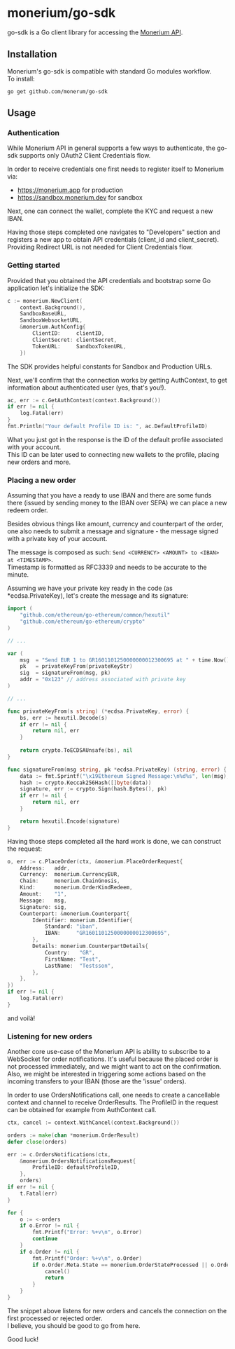 # monerium/go-sdk

go-sdk is a Go client library for accessing the [Monerium API](https://monerium.dev/api-docs).

## Installation

Monerium's go-sdk is compatible with standard Go modules workflow.  
To install:

```
go get github.com/monerum/go-sdk
```

## Usage

### Authentication

While Monerium API in general supports a few ways to authenticate, the go-sdk supports only OAuth2 Client Credentials flow.

In order to receive credentials one first needs to register itself to Monerium via:
- https://monerium.app for production
- https://sandbox.monerium.dev for sandbox

Next, one can connect the wallet, complete the KYC and request a new IBAN.

Having those steps completed one navigates to "Developers" section and registers a new app to obtain API credentials (client_id and client_secret).
Providing Redirect URL is not needed for Client Credentials flow.

### Getting started

Provided that you obtained the API credentials and bootstrap some Go application let's initialize the SDK:

```go
c := monerium.NewClient(
	context.Background(),
	SandboxBaseURL,
	SandboxWebsocketURL,
	&monerium.AuthConfig{
		ClientID:     clientID,
		ClientSecret: clientSecret,
		TokenURL:     SandboxTokenURL,
	})
```

The SDK provides helpful constants for Sandbox and Production URLs.

Next, we'll confirm that the connection works by getting AuthContext, to get information about authenticated user (yes, that's you!).

```go
ac, err := c.GetAuthContext(context.Background())
if err != nil {
	log.Fatal(err)
}
fmt.Println("Your default Profile ID is: ", ac.DefaultProfileID)
```

What you just got in the response is the ID of the default profile associated with your account.   
This ID can be later used to connecting new wallets to the profile, placing new orders and more.

### Placing a new order

Assuming that you have a ready to use IBAN and there are some funds there (issued by sending money to the IBAN over SEPA) we can place a new redeem order.

Besides obvious things like amount, currency and counterpart of the order, one also needs
to submit a message and signature - the message signed with a private key of your account.

The message is composed as such: `Send <CURRENCY> <AMOUNT> to <IBAN> at <TIMESTAMP>`.  
Timestamp is formatted as RFC3339 and needs to be accurate to the minute.

Assuming we have your private key ready in the code (as *ecdsa.PrivateKey), let's create the message and its signature:

```go
import (
    "github.com/ethereum/go-ethereum/common/hexutil"
    "github.com/ethereum/go-ethereum/crypto"
)

// ...

var (
    msg  = "Send EUR 1 to GR1601101250000000012300695 at " + time.Now().Format(time.RFC3339)
    pk   = privateKeyFrom(privateKeyStr)
    sig  = signatureFrom(msg, pk)
    addr = "0x123" // address associated with private key
)

// ...

func privateKeyFrom(s string) (*ecdsa.PrivateKey, error) {
    bs, err := hexutil.Decode(s)
    if err != nil {
        return nil, err
    }
	
	return crypto.ToECDSAUnsafe(bs), nil
}

func signatureFrom(msg string, pk *ecdsa.PrivateKey) (string, error) {
	data := fmt.Sprintf("\x19Ethereum Signed Message:\n%d%s", len(msg), msg)
	hash := crypto.Keccak256Hash([]byte(data))
	signature, err := crypto.Sign(hash.Bytes(), pk)
	if err != nil {
		return nil, err
	}

	return hexutil.Encode(signature)
}
```

Having those steps completed all the hard work is done, we can construct the request:

```go
o, err := c.PlaceOrder(ctx, &monerium.PlaceOrderRequest{
	Address:   addr, 
	Currency:  monerium.CurrencyEUR,
	Chain:     monerium.ChainGnosis,
	Kind:      monerium.OrderKindRedeem,
	Amount:    "1",
	Message:   msg,
	Signature: sig,
	Counterpart: &monerium.Counterpart{
		Identifier: monerium.Identifier{
			Standard: "iban",
			IBAN:     "GR1601101250000000012300695",
		},
		Details: monerium.CounterpartDetails{
			Country:   "GR",
			FirstName: "Test",
			LastName:  "Testsson",
		},
	},
})
if err != nil {
	log.Fatal(err)
}
```

and voilà!

### Listening for new orders

Another core use-case of the Monerium API is ability to subscribe to a WebSocket for order notifications.
It's useful because the placed order is not processed immediately, and we might want to act on the confirmation. Also, we might be interested in triggering
some actions based on the incoming transfers to your IBAN (those are the 'issue' orders).

In order to use OrdersNotifications call, one needs to create a cancellable context and channel to receive OrderResults.
The ProfileID in the request can be obtained for example from AuthContext call.

```go
ctx, cancel := context.WithCancel(context.Background())

orders := make(chan *monerium.OrderResult)
defer close(orders)

err := c.OrdersNotifications(ctx,
	&monerium.OrdersNotificationsRequest{
	    ProfileID: defaultProfileID,
	},
	orders)
if err != nil {
	t.Fatal(err)
}

for {
	o := <-orders
	if o.Error != nil {
		fmt.Printf("Error: %+v\n", o.Error)
		continue
	}
	if o.Order != nil {
		fmt.Printf("Order: %+v\n", o.Order)
		if o.Order.Meta.State == monerium.OrderStateProcessed || o.Order.Meta.State == monerium.OrderStateRejected {
			cancel()
			return
		}
	}
}
```

The snippet above listens for new orders and cancels the connection on the first processed or rejected order.  
I believe, you should be good to go from here.

Good luck!